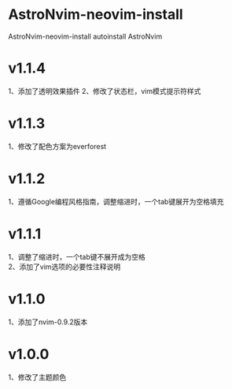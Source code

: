 # AstroNvim-neovim-install
AstroNvim-neovim-install autoinstall AstroNvim

# v1.1.4
1、添加了透明效果插件
2、修改了状态栏，vim模式提示符样式

# v1.1.3
1、修改了配色方案为everforest

# v1.1.2
1、遵循Google编程风格指南，调整缩进时，一个tab键展开为空格填充

# v1.1.1
1、调整了缩进时，一个tab键不展开成为空格  
2、添加了vim选项的必要性注释说明

# v1.1.0
1、添加了nvim-0.9.2版本

# v1.0.0
1、修改了主题颜色

